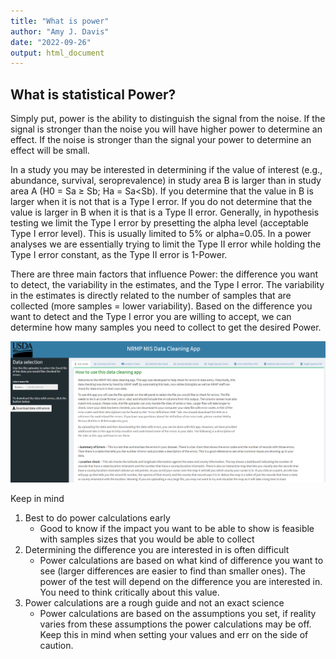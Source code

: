 ```yaml
---
title: "What is power"
author: "Amy J. Davis"
date: "2022-09-26"
output: html_document
---
```




## What is statistical Power?

Simply put, power is the ability to distinguish the signal from the noise.  If the signal is stronger than the noise you will have higher power to determine an effect.  If the noise is stronger than the signal your power to determine an effect will be small. 

In a study you may be interested in determining if the value of interest (e.g., abundance, survival, seroprevalence) in study area B is larger than in study area A (H0 = Sa ≥ Sb; Ha = Sa<Sb).  If you determine that the value in B is larger when it is not that is a Type I error.  If you do not determine that the value is larger in B when it is that is a Type II error.  Generally, in hypothesis testing we limit the Type I error by presetting the alpha level (acceptable Type I error level).  This is usually limited to 5% or alpha=0.05.  In a power analyses we are essentially trying to limit the Type II error while holding the Type I error constant, as the Type II error is 1-Power.  

There are three main factors that influence Power: the difference you want to detect, the variability in the estimates, and the Type I error.  The variability in the estimates is directly related to the number of samples that are collected (more samples = lower variability).  Based on the difference you want to detect and the Type I error you are willing to accept, we can determine how many samples you need to collect to get the desired Power. 

![alt text](https://github.com/AmyJDavis/NRMPDataCleaning/blob/main/MIS.PNG?raw=true)  

 
Keep in mind

1.	Best to do power calculations early 
    * Good to know if the impact you want to be able to show is feasible with samples sizes that you would be able to collect
2.	Determining the difference you are interested in is often difficult
    * Power calculations are based on what kind of difference you want to see (larger differences are easier to find than smaller ones). The power of the test will depend on the difference you are interested in.  You need to think critically about this value.
3.	Power calculations are a rough guide and not an exact science
    * Power calculations are based on the assumptions you set, if reality varies from these assumptions the power calculations may be off.  Keep this in mind when setting your values and err on the side of caution.




